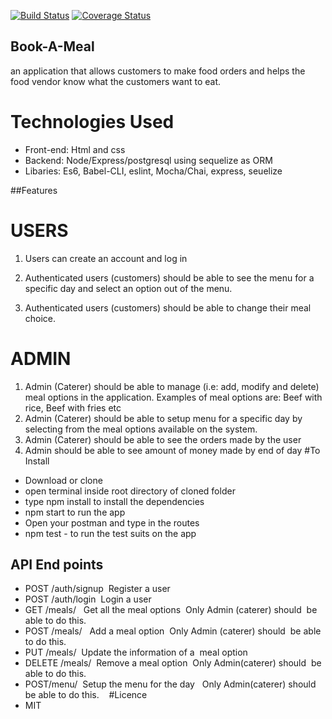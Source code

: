 [![Build Status](https://travis-ci.org/phemonick/Book-A-Meal.svg?branch=dummy-dev)](https://travis-ci.org/phemonick/Book-A-Meal)
[![Coverage Status](https://coveralls.io/repos/github/phemonick/Book-A-Meal/badge.svg?branch=dummy-dev)](https://coveralls.io/github/phemonick/Book-A-Meal?branch=dummy-dev)
## Book-A-Meal
 an application that allows customers to make food orders and helps the food
vendor know what the customers want to eat.

# Technologies Used
- Front-end: Html and css
- Backend: Node/Express/postgresql using sequelize as ORM
- Libaries: Es6, Babel-CLI, eslint, Mocha/Chai, express, seuelize

##Features
# USERS
1. Users can create an account and log in

2. Authenticated users (customers) should be able to see the menu for a specific day and
select an option out of the menu.
3. Authenticated users (customers) should be able to change their meal choice.


# ADMIN
1. Admin (Caterer) should be able to manage (i.e: add, modify and delete) meal options in
the application. Examples of meal options are: Beef with rice, Beef with fries etc
2. Admin (Caterer) should be able to setup menu for a specific day by selecting from the
meal options available on the system.
3. Admin (Caterer) should be able to see the orders made by the user
4. Admin should be able to see amount of money made by end of day
#To Install 

- Download or clone
- open terminal inside root directory of cloned folder
- type npm install to install the dependencies
- npm start to run the app
- Open your postman and type in the routes
- npm test - to run the test suits on the app

## API End points
- POST /auth/signup     Register a user   
- POST /auth/login      Login a user   
- GET /meals/            Get all the meal options  Only Admin (caterer) should  be able to do this. 
- POST /meals/           Add a meal option  Only Admin (caterer) should  be able to do this. 
- PUT /meals/<mealId>    Update the information of a  meal option 
- DELETE /meals/<mealId>  Remove a meal option  Only Admin(caterer) should  be able to do this. 
- POST/menu/              Setup the menu for the day   Only Admin(caterer) should  be able to do this. 
  
#Licence
- MIT
